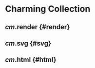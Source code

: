 # Charming Collection

## _cm_.**render** {#render}

## _cm_.**svg** {#svg}

## _cm_.**html** {#html}
